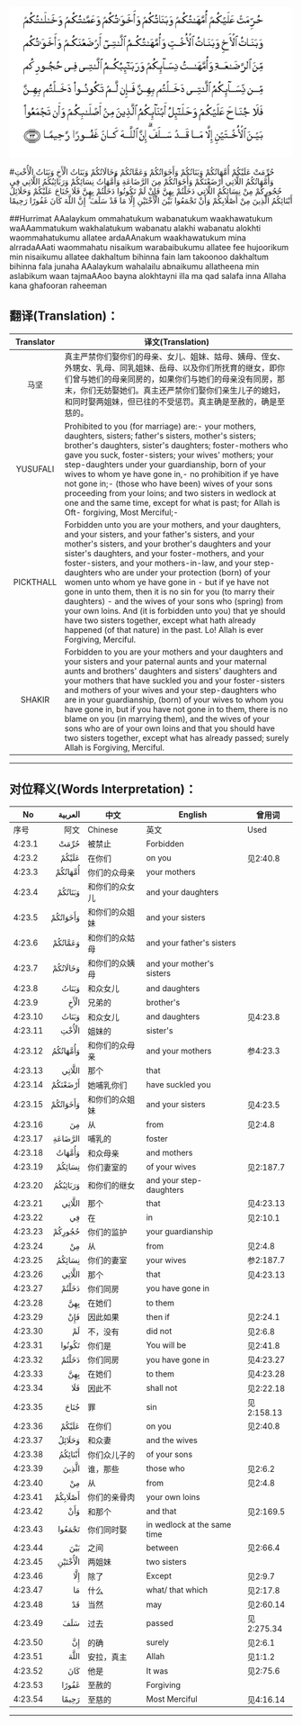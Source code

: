 ![004:023](images/004_023.gif)

#حُرِّمَتْ عَلَيْكُمْ أُمَّهَاتُكُمْ وَبَنَاتُكُمْ وَأَخَوَاتُكُمْ وَعَمَّاتُكُمْ وَخَالَاتُكُمْ وَبَنَاتُ الْأَخِ وَبَنَاتُ الْأُخْتِ وَأُمَّهَاتُكُمُ اللَّاتِي أَرْضَعْنَكُمْ وَأَخَوَاتُكُمْ مِنَ الرَّضَاعَةِ وَأُمَّهَاتُ نِسَائِكُمْ وَرَبَائِبُكُمُ اللَّاتِي فِي حُجُورِكُمْ مِنْ نِسَائِكُمُ اللَّاتِي دَخَلْتُمْ بِهِنَّ فَإِنْ لَمْ تَكُونُوا دَخَلْتُمْ بِهِنَّ فَلَا جُنَاحَ عَلَيْكُمْ وَحَلَائِلُ أَبْنَائِكُمُ الَّذِينَ مِنْ أَصْلَابِكُمْ وَأَنْ تَجْمَعُوا بَيْنَ الْأُخْتَيْنِ إِلَّا مَا قَدْ سَلَفَ ۗ إِنَّ اللَّهَ كَانَ غَفُورًا رَحِيمًا 

##Hurrimat AAalaykum ommahatukum wabanatukum waakhawatukum waAAammatukum wakhalatukum wabanatu alakhi wabanatu alokhti waommahatukumu allatee ardaAAnakum waakhawatukum mina alrradaAAati waommahatu nisaikum warabaibukumu allatee fee hujoorikum min nisaikumu allatee dakhaltum bihinna fain lam takoonoo dakhaltum bihinna fala junaha AAalaykum wahalailu abnaikumu allatheena min aslabikum waan tajmaAAoo bayna alokhtayni illa ma qad salafa inna Allaha kana ghafooran raheeman 

## 翻译(Translation)：

| Translator | 译文(Translation)                                            |
| :--------: | ------------------------------------------------------------ |
|    马坚    | 真主严禁你们娶你们的母亲、女儿、姐妹、姑母、姨母、侄女、外甥女、乳母、同乳姐妹、岳母、以及你们所抚育的继女，即你们曾与她们的母亲同房的，如果你们与她们的母亲没有同房，那末，你们无妨娶她们。真主还严禁你们娶你们亲生儿子的媳妇，和同时娶两姐妹，但已往的不受惩罚。真主确是至赦的，确是至慈的。 |
|  YUSUFALI  | Prohibited to you (for marriage) are:- your mothers, daughters, sisters; father's sisters, mother's sisters; brother's daughters, sister's daughters; foster-mothers who gave you suck, foster-sisters; your wives' mothers; your step-daughters under your guardianship, born of your wives to whom ye have gone in,- no prohibition if ye have not gone in;- (those who have been) wives of your sons proceeding from your loins; and two sisters in wedlock at one and the same time, except for what is past; for Allah is Oft- forgiving, Most Merciful;- |
| PICKTHALL  | Forbidden unto you are your mothers, and your daughters, and your sisters, and your father's sisters, and your mother's sisters, and your brother's daughters and your sister's daughters, and your foster-mothers, and your foster-sisters, and your mothers-in-law, and your step-daughters who are under your protection (born) of your women unto whom ye have gone in - but if ye have not gone in unto them, then it is no sin for you (to marry their daughters) - and the wives of your sons who (spring) from your own loins. And (it is forbidden unto you) that ye should have two sisters together, except what hath already happened (of that nature) in the past. Lo! Allah is ever Forgiving, Merciful. |
|   SHAKIR   | Forbidden to you are your mothers and your daughters and your sisters and your paternal aunts and your maternal aunts and brothers' daughters and sisters' daughters and your mothers that have suckled you and your foster-sisters and mothers of your wives and your step-daughters who are in your guardianship, (born) of your wives to whom you have gone in, but if you have not gone in to them, there is no blame on you (in marrying them), and the wives of your sons who are of your own loins and that you should have two sisters together, except what has already passed; surely Allah is Forgiving, Merciful. |

---

## 对位释义(Words Interpretation)：

| No   | العربية | 中文    | English | 曾用词 |
| ---- | ------: | ------- | ------- | ------ |
| 序号 |    阿文 | Chinese | 英文    | Used   |
| 4:23.1  | حُرِّمَتْ     | 被禁止         | Forbidden                   |            |
| 4:23.2  | عَلَيْكُمْ    | 在你们         | on you                      | 见2:40.8   |
| 4:23.3  | أُمَّهَاتُكُمْ  | 你们的众母亲   | your mothers                |            |
| 4:23.4  | وَبَنَاتُكُمْ  | 和你们的众女儿 | and your daughters          |            |
| 4:23.5  | وَأَخَوَاتُكُمْ | 和你们的众姐妹 | and your sisters            |            |
| 4:23.6  | وَعَمَّاتُكُمْ  | 和你们的众姑母 | and your father's sisters   |            |
| 4:23.7  | وَخَالَاتُكُمْ | 和你们的众姨母 | and your mother's sisters   |            |
| 4:23.8  | وَبَنَاتُ    | 和众女儿       | and daughters               |            |
| 4:23.9  | الْأَخِ     | 兄弟的         | brother's                   |            |
| 4:23.10 | وَبَنَاتُ    | 和众女儿       | and daughters               | 见4:23.8   |
| 4:23.11 | الْأُخْتِ    | 姐妹的         | sister's                    |            |
| 4:23.12 | وَأُمَّهَاتُكُمُ | 和你们的众母亲 | and your mothers            | 参4:23.3   |
| 4:23.13 | اللَّاتِي   | 那个           | that                        |            |
| 4:23.14 | أَرْضَعْنَكُمْ  | 她哺乳你们     | have suckled you            |            |
| 4:23.15 | وَأَخَوَاتُكُمْ | 和你们的众姐妹 | and your sisters            | 见4:23.5   |
| 4:23.16 | مِنَ       | 从             | from                        | 见2:4.8    |
| 4:23.17 | الرَّضَاعَةِ  | 哺乳的         | foster                      |            |
| 4:23.18 | وَأُمَّهَاتُ   | 和众母亲       | and mothers                 |            |
| 4:23.19 | نِسَائِكُمْ   | 你们妻室的     | of your wives               | 见2:187.7  |
| 4:23.20 | وَرَبَائِبُكُمُ | 和你们的继女   | and your step-daughters     |            |
| 4:23.21 | اللَّاتِي   | 那个           | that                        | 见4:23.13  |
| 4:23.22 | فِي       | 在             | in                          | 见2:10.1   |
| 4:23.23 | حُجُورِكُمْ   | 你们的监护     | your guardianship           |            |
| 4:23.24 | مِنْ       | 从             | from                        | 见2:4.8    |
| 4:23.25 | نِسَائِكُمُ   | 你们的妻室     | your wives                  | 参2:187.7  |
| 4:23.26 | اللَّاتِي   | 那个           | that                        | 见4:23.13  |
| 4:23.27 | دَخَلْتُمْ    | 你们同房       | you have gone in            |            |
| 4:23.28 | بِهِنَّ      | 在她们         | to them                     |            |
| 4:23.29 | فَإِنْ      | 因此如果       | then if                     | 见2:24.1   |
| 4:23.30 | لَمْ       | 不，没有       | did not                     | 见2:6.8    |
| 4:23.31 | تَكُونُوا   | 你们是         | You will be                 | 见2:41.8   |
| 4:23.32 | دَخَلْتُمْ    | 你们同房       | you have gone in            | 见4:23.27  |
| 4:23.33 | بِهِنَّ      | 在她们         | to them                     | 见4:23.28  |
| 4:23.34 | فَلَا      | 因此不         | shall not                   | 见2:22.18  |
| 4:23.35 | جُنَاحَ     | 罪             | sin                         | 见2:158.13 |
| 4:23.36 | عَلَيْكُمْ    | 在你们         | on you                      | 见2:40.8   |
| 4:23.37 | وَحَلَائِلُ   | 和众妻         | and the wives               |            |
| 4:23.38 | أَبْنَائِكُمُ  | 你们众儿子的   | of your sons                |            |
| 4:23.39 | الَّذِينَ    | 谁，那些       | those who                   | 见2:6.2    |
| 4:23.40 | مِنْ       | 从             | from                        | 见2:4.8    |
| 4:23.41 | أَصْلَابِكُمْ  | 你们的亲骨肉   | your own loins              |            |
| 4:23.42 | وَأَنْ      | 和那个         | and that                    | 见2:169.5  |
| 4:23.43 | تَجْمَعُوا   | 你们同时娶     | in wedlock at the same time |            |
| 4:23.44 | بَيْنَ      | 之间           | between                     | 见2:66.4   |
| 4:23.45 | الْأُخْتَيْنِ  | 两姐妹         | two sisters                 |            |
| 4:23.46 | إِلَّا      | 除了           | Except                      | 见2:9.7    |
| 4:23.47 | مَا       | 什么           | what/ that which            | 见2:17.8   |
| 4:23.48 | قَدْ       | 当然           | may                         | 见2:60.14  |
| 4:23.49 | سَلَفَ      | 过去           | passed                      | 见2:275.34 |
| 4:23.50 | إِنَّ       | 的确           | surely                      | 见2:6.1    |
| 4:23.51 | اللَّهَ     | 安拉，真主     | Allah                       | 见1:1.2    |
| 4:23.52 | كَانَ      | 他是           | It was                      | 见2:75.6   |
| 4:23.53 | غَفُورًا    | 至赦的         | Forgiving                   |            |
| 4:23.54 | رَحِيمًا    | 至慈的         | Most Merciful               | 见4:16.14  |

---
